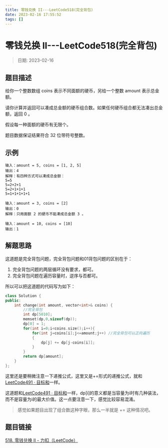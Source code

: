 ```yaml
---
title: 零钱兑换 II---LeetCode518(完全背包)
date: 2023-02-16 17:55:52
tags: []
---
```

# 零钱兑换 II---LeetCode518(完全背包)
> 日期: 2023-02-16

## 题目描述

给你一个整数数组 coins 表示不同面额的硬币，另给一个整数 amount 表示总金额。

请你计算并返回可以凑成总金额的硬币组合数。如果任何硬币组合都无法凑出总金额，返回 0 。

假设每一种面额的硬币有无限个。 

题目数据保证结果符合 32 位带符号整数。

## 示例

```
输入：amount = 5, coins = [1, 2, 5]
输出：4
解释：有四种方式可以凑成总金额：
5=5
5=2+2+1
5=2+1+1+1
5=1+1+1+1+1

```

```
输入：amount = 3, coins = [2]
输出：0
解释：只用面额 2 的硬币不能凑成总金额 3 。
```

```
输入：amount = 10, coins = [10] 
输出：1
```

## 解题思路

这道题是完全背包问题，完全背包问题和01背包问题的区别在于：

1. 完全背包问题的两层循环没有要求，都可。
2. 完全背包问题在遍历容量时，逆序与否都可。

所以可以把这道题的代码写为如下：

```cpp
class Solution {
public:
    int change(int amount, vector<int>& coins) {
        //完全背包
        int dp[5010];
        memset(dp,0,sizeof(dp));
        dp[0] = 1;
        for(int i=0;i<coins.size();i++){
            for(int j=coins[i];j<=amount;j++) //完全背包可以正向遍历
            {
                dp[j] += dp[j-coins[i]];
            }
        }
        return dp[amount];
    }
};
```

这里还是要稍微注意一下递推公式，这里又是+=形式的递推公式，就和[LeetCode491 · 目标和](https://www.ljhblog.top/algorithms/LeetCode/LeetCode494.html)一样。

这道题和[LeetCode491 · 目标和](https://www.ljhblog.top/algorithms/LeetCode/LeetCode494.html)一样，dp[i]的意义都是当容量为i时有几种装法，而不是容量为i的最大价值。这一点要注意一下，感觉比较容易混淆。

> 感觉如果题目出现了组合数这种字眼，那么一半就是 += 这种情况吧。



## 题目链接

[518. 零钱兑换 II - 力扣（LeetCode）](https://leetcode.cn/problems/coin-change-ii/)